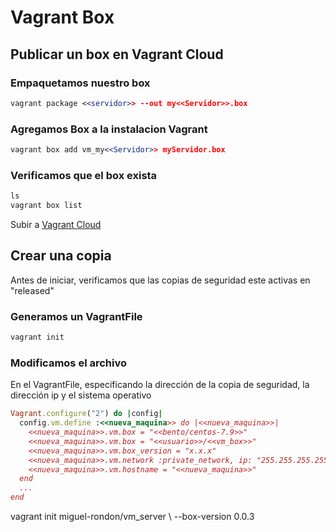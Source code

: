 # Vagrant Box

## Publicar un box en Vagrant Cloud

### Empaquetamos nuestro box

```apache
vagrant package <<servidor>> --out my<<Servidor>>.box
```

### Agregamos Box a la instalacion Vagrant

```apache
vagrant box add vm_my<<Servidor>> myServidor.box
```

### Verificamos que el box exista

```apache
ls
vagrant box list
```

Subir a [Vagrant Cloud](https://app.vagrantup.com/)

## Crear una copia

Antes de iniciar, verificamos que las copias de seguridad este activas en "released"

### Generamos un VagrantFile

```apache
vagrant init
```

### Modificamos el archivo

En el VagrantFile, especificando la dirección de la copia de seguridad, la dirección ip y el sistema operativo

```ruby
Vagrant.configure("2") do |config|
  config.vm.define :<<nueva_maquina>> do |<<nueva_maquina>>|
    <<nueva_maquina>>.vm.box = "<<bento/centos-7.9>>"
    <<nueva_maquina>>.vm.box = "<<usuario>>/<<vm_box>>"
    <<nueva_maquina>>.vm.box_version = "x.x.x"
    <<nueva_maquina>>.vm.network :private_network, ip: "255.255.255.255"
    <<nueva_maquina>>.vm.hostname = "<<nueva_maquina>>"
  end
  ...
end
```

vagrant init miguel-rondon/vm_server \ --box-version 0.0.3
